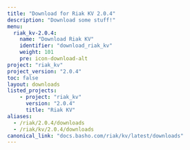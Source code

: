 ```yaml
---
title: "Download for Riak KV 2.0.4"
description: "Download some stuff!"
menu:
  riak_kv-2.0.4:
    name: "Download Riak KV"
    identifier: "download_riak_kv"
    weight: 101
    pre: icon-download-alt
project: "riak_kv"
project_version: "2.0.4"
toc: false
layout: downloads
listed_projects:
    - project: "riak_kv"
      version: "2.0.4"
      title: "Riak KV"
aliases:
  - /riak/2.0.4/downloads
  - /riak/kv/2.0.4/downloads
canonical_link: "docs.basho.com/riak/kv/latest/downloads"
---
```

